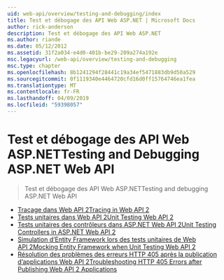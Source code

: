 ```yaml
---
uid: web-api/overview/testing-and-debugging/index
title: Test et débogage des API Web ASP.NET | Microsoft Docs
author: rick-anderson
description: Test et débogage des API Web ASP.NET
ms.author: riande
ms.date: 05/12/2012
ms.assetid: 31f2a034-e4d0-401b-be29-209a274a192e
msc.legacyurl: /web-api/overview/testing-and-debugging
msc.type: chapter
ms.openlocfilehash: 8b1241294f28441c19a34ef5471883db9d50a529
ms.sourcegitcommit: 0f1119340e4464720cfd16d0ff15764746ea1fea
ms.translationtype: MT
ms.contentlocale: fr-FR
ms.lasthandoff: 04/09/2019
ms.locfileid: "59398057"
---
```

# <a name="testing-and-debugging-aspnet-web-api"></a><span data-ttu-id="4f62b-103">Test et débogage des API Web ASP.NET</span><span class="sxs-lookup"><span data-stu-id="4f62b-103">Testing and Debugging ASP.NET Web API</span></span>

> <span data-ttu-id="4f62b-104">Test et débogage des API Web ASP.NET</span><span class="sxs-lookup"><span data-stu-id="4f62b-104">Testing and debugging ASP.NET Web API</span></span>


- [<span data-ttu-id="4f62b-105">Traçage dans Web API 2</span><span class="sxs-lookup"><span data-stu-id="4f62b-105">Tracing in Web API 2</span></span>](tracing-in-aspnet-web-api.md)
- [<span data-ttu-id="4f62b-106">Tests unitaires dans Web API 2</span><span class="sxs-lookup"><span data-stu-id="4f62b-106">Unit Testing Web API 2</span></span>](unit-testing-with-aspnet-web-api.md)
- [<span data-ttu-id="4f62b-107">Tests unitaires des contrôleurs dans ASP.NET Web API 2</span><span class="sxs-lookup"><span data-stu-id="4f62b-107">Unit Testing Controllers in ASP.NET Web API 2</span></span>](unit-testing-controllers-in-web-api.md)
- [<span data-ttu-id="4f62b-108">Simulation d’Entity Framework lors des tests unitaires de Web API 2</span><span class="sxs-lookup"><span data-stu-id="4f62b-108">Mocking Entity Framework when Unit Testing Web API 2</span></span>](mocking-entity-framework-when-unit-testing-aspnet-web-api-2.md)
- [<span data-ttu-id="4f62b-109">Résolution des problèmes des erreurs HTTP 405 après la publication d’applications Web API 2</span><span class="sxs-lookup"><span data-stu-id="4f62b-109">Troubleshooting HTTP 405 Errors after Publishing Web API 2 Applications</span></span>](troubleshooting-http-405-errors-after-publishing-web-api-applications.md)
